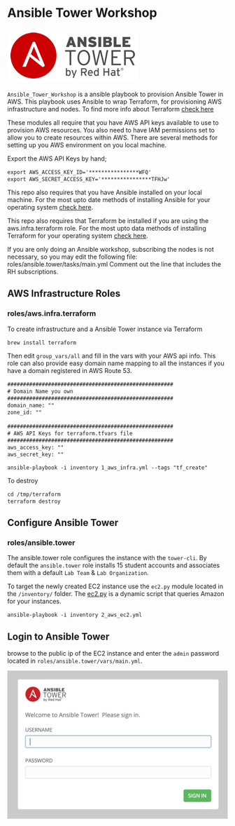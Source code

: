 # Ansible Tower Workshop

![ansible](img/Ansible-Tower-Logotype-Large-RGB-FullGrey-300x124.png)

`Ansible_Tower_Workshop` is a ansible playbook to provision Ansible Tower in AWS. This playbook uses Ansible to wrap Terraform, for provisioning AWS infrastructure and nodes. To find more info about Terraform [check here](https://www.terraform.io/docs/providers/aws/index.html)

These modules all require that you have AWS API keys available to use to provision AWS resources. You also need to have IAM permissions set to allow you to create resources within AWS. There are several methods for setting up you AWS environment on you local machine.

Export the AWS API Keys by hand;

```
export AWS_ACCESS_KEY_ID='****************WFQ'
export AWS_SECRET_ACCESS_KEY='****************TFHJw'
```

This repo also requires that you have Ansible installed on your local machine. For the most upto date methods of installing Ansible for your operating system [check here](http://docs.ansible.com/ansible/intro_installation.html).

This repo also requires that Terraform be installed if you are using the aws.infra.terraform role. For the most upto data methods of installing Terraform for your operating system [check here](https://www.terraform.io/downloads.html).

If you are only doing an Ansible workshop, subscribing the nodes is not necessary, so you may edit the following file:
	roles/ansible.tower/tasks/main.yml
Comment out the line that includes the RH subscriptions.


## AWS Infrastructure Roles


### roles/aws.infra.terraform

To create infrastructure and a Ansible Tower instance via Terraform

```
brew install terraform
```

Then edit `group_vars/all` and fill in the vars with your AWS api info. This role can also provide easy domain name mapping to all the instances if you have a domain registered in AWS Route 53. 


```
#####################################################
# Domain Name you own
#####################################################
domain_name: ""
zone_id: ""

#####################################################
# AWS API Keys for terraform.tfvars file
#####################################################
aws_access_key: ""
aws_secret_key: ""
```

```
ansible-playbook -i inventory 1_aws_infra.yml --tags "tf_create" 
```

To destroy

```
cd /tmp/terraform
terraform destroy
```

## Configure Ansible Tower




### roles/ansible.tower

The ansible.tower role configures the instance with the `tower-cli`. By default the `ansible.tower` role installs 15 student accounts and associates them with a default `Lab Team` & `Lab Organization`.

To target the newly created EC2 instance use the `ec2.py` module located in the `/inventory/` folder. The [ec2.py](http://docs.ansible.com/ansible/intro_dynamic_inventory.html) is a dynamic script that queries Amazon for your instances. 

 
```
ansible-playbook -i inventory 2_aws_ec2.yml
```

## Login to Ansible Tower

browse to the public ip of the EC2 instance and enter the `admin` password located in `roles/ansible.tower/vars/main.yml`. 

![Login](img/ansible-tower.png)



